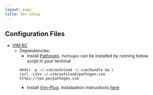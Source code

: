 ```yaml
---
layout: page
title: Dev Setup
---
```


## Configuration Files

* [VIM RC](https://raw.githubusercontent.com/mayankj08/mayankj08.github.io/master/files/.vimrc)
	- Dependencies:
		- Install [Pathogen](https://github.com/tpope/vim-pathogen). `Pathogen` can be installed by running below script in your terminal
		```
		mkdir -p ~/.vim/autoload ~/.vim/bundle && \
		curl -LSso ~/.vim/autoload/pathogen.vim https://tpo.pe/pathogen.vim
		```
		- Install [Vim-Plug](https://github.com/junegunn/vim-plug). Instalaation instructions [here](https://github.com/junegunn/vim-plug#installation)


